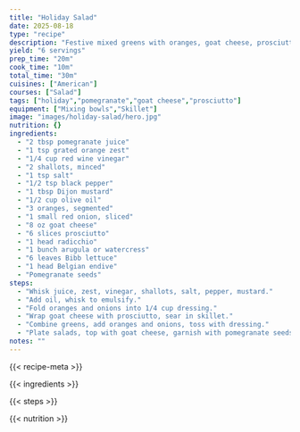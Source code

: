```yaml
---
title: "Holiday Salad"
date: 2025-08-18
type: "recipe"
description: "Festive mixed greens with oranges, goat cheese, prosciutto, and pomegranate seeds."
yield: "6 servings"
prep_time: "20m"
cook_time: "10m"
total_time: "30m"
cuisines: ["American"]
courses: ["Salad"]
tags: ["holiday","pomegranate","goat cheese","prosciutto"]
equipment: ["Mixing bowls","Skillet"]
image: "images/holiday-salad/hero.jpg"
nutrition: {}
ingredients:
  - "2 tbsp pomegranate juice"
  - "1 tsp grated orange zest"
  - "1/4 cup red wine vinegar"
  - "2 shallots, minced"
  - "1 tsp salt"
  - "1/2 tsp black pepper"
  - "1 tbsp Dijon mustard"
  - "1/2 cup olive oil"
  - "3 oranges, segmented"
  - "1 small red onion, sliced"
  - "8 oz goat cheese"
  - "6 slices prosciutto"
  - "1 head radicchio"
  - "1 bunch arugula or watercress"
  - "6 leaves Bibb lettuce"
  - "1 head Belgian endive"
  - "Pomegranate seeds"
steps:
  - "Whisk juice, zest, vinegar, shallots, salt, pepper, mustard."
  - "Add oil, whisk to emulsify."
  - "Fold oranges and onions into 1/4 cup dressing."
  - "Wrap goat cheese with prosciutto, sear in skillet."
  - "Combine greens, add oranges and onions, toss with dressing."
  - "Plate salads, top with goat cheese, garnish with pomegranate seeds."
notes: ""
---
```

{{< recipe-meta >}}

{{< ingredients >}}

{{< steps >}}

{{< nutrition >}}
